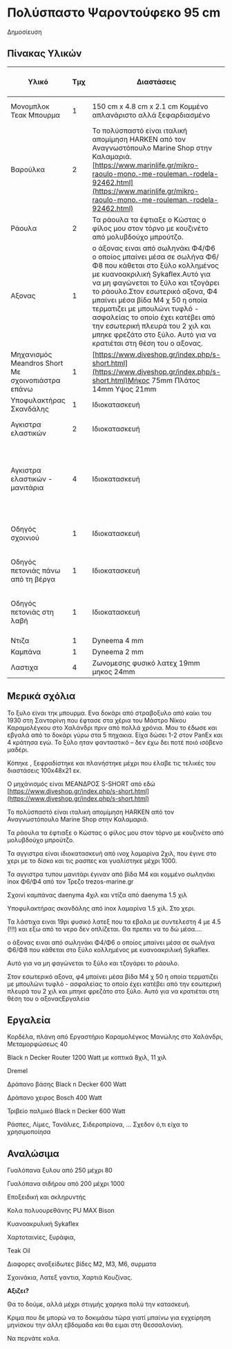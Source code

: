 # Πολύσπαστο Ψαροντούφεκο  95 cm
Δημοσίευση 


## Πίνακας Υλικών

| **Υλικό** | **Τμχ** | **Διαστάσεις**|** Ενδεικτική τιμή Παρατηρήσεις** |
| --- | --- | --- | --- |
| Μονομπλοκ Τεακ Μπουρμα | 1 | 150 cm x 4.8 cm  x 2.1 cm Κομμένο απλανάριστο αλλά ξεφαρδιασμένο | Δώρο του Μαστρο-Νίκου Καραμολέγκου |
| Βαρούλκα               | 2 | Το πολύσπαστό είναι ιταλική απομίμηση HARKEN από τον Αναγνωστόπουλο Marine Shop στην Καλαμαριά.[https://www.marinlife.gr/mikro-raoulo-mono.-me-rouleman.-rodela-92462.html](https://www.marinlife.gr/mikro-raoulo-mono.-me-rouleman.-rodela-92462.html) | 2 χ 5 = 10 Ε |
| Ράουλα                 | 2 | Τα ράουλα τα έφτιαξε ο Κώστας ο φίλος μου στον τόρνο με κουζινέτο από μολυβδούχο μπρούτζο. | 0 |
| Αξονας                 | 1 | ο άξονας ειναι από σωληνάκι Φ4/Φ6 ο οποίος μπαίνει μέσα σε σωλήνα Φ6/Φ8 που κάθεται στο ξύλο κολλημένος με κυανοακριλική Sykaflex.Αυτό για να μη φαγώνεται το ξύλο και τζογάρει το ράουλο.Στον εσωτερικό αξονα, Φ4 μπαίνει μέσα βίδα Μ4 χ 50 η οποία τερματιζει με μπουλώνι τυφλό - ασφαλείας το οποίο έχει κατέβει από την εσωτερική πλευρά του 2 χιλ και μπηκε φρεζάτο στο ξύλο. Αυτό για να κρατιέται στη θέση του ο αξονας. |
| Μηχανισμός Meandros Short Με σχοινοπιάστρα επάνω | 1 | [https://www.diveshop.gr/index.php/s-short.html](https://www.diveshop.gr/index.php/s-short.html)Μήκος 75mm Πλάτος 14mm Υψος 21mm | Meandros - S SHORT49.5 Ε |
| Υποφυλακτήρας Σκανδάλης | 1 | Ιδιοκατασκευή |
 | Αγκιστρα ελαστικών | 2 | Ιδιοκατασκευή | Inox 316LΜπουλόνι Μ4 χ4|
| Αγκιστρα ελαστικών - μανιτάρια | 4 | Ιδιοκατασκευή | Inox 316L Μπουλόνι Μ2 χ42 Ροδελες πάνω κατω1 Σωληνάκι ινοξ Φ4/Φ6 από τον Τρεζο trezos-marine.gr |
| Οδηγός σχοινιού | 1 | Ιδιοκατασκευή | Inox 316L Μπουλόνι Μ2χ8 με κατάλληλη διαμορφωση |
| Οδηγός πετονιάς πάνω από τη βέργα | 1 | Ιδιοκατασκευή | Inox 316 LΜπουλόνι Μ2χ8 με κατάλληλη διαμορφωση |
| Οδηγός πετονιάς στη λαβή | 1 | Ιδιοκατασκευή | Inox 316L Μπουλόνι Μ2χ8με κατάλληλη διαμορφωση |
| Ντιζα | 1 | Dyneema 4 mm | trezos-marine.gr |
| Καμπάνα | 1 | Dyneema 2 mm | trezos-marine.gr |
| Λαστιχα | 4 | Ζωνομεσης φυσικό λατεχ 19mm μηκος 24mm | Ψαλιδιές από Dyneema 2 |

## Μερικά σχόλια


To ξυλο είναι τηκ μπουρμα. Ενα δοκάρι από στραβοξυλο από καίκι του 1930 στη Σαντορίνη που έφτασε στα χέρια του Μάστρο Νίκου Καραμολέγκου στο Χαλάνδρι πριν από πολλά χρόνια. Μου το έδωσε και εβγαλά από το δοκάρι γύρω στα 5 πηχακια. Είχα δώσει 1-2 στον PanEx και 4 κράτησα εγώ. Το ξύλο ηταν φανταστικό – δεν έχω δει ποτέ ποιό ισόβενο μαδέρι.


Κόπηκε , ξεφραδίστηκε και πλανήστηκε μέχρι που έλαβε τις τελικές του διαστάσεις 100x48x21 εκ.


Ο μηχάνισμός είναι ΜΕΑΝΔΡΟΣ S-SHORT από εδώ [https://www.diveshop.gr/index.php/s-short.html](https://www.diveshop.gr/index.php/s-short.html)


Το πολύσπαστό είναι ιταλική απομίμηση HARKEN από τον Αναγνωστόπουλο Marine Shop στην Καλαμαριά.


Τα ράουλα τα έφτιαξε ο Κώστας ο φίλος μου στον τόρνο με κουζινέτο από μολυβδούχο μπρούτζο.


Τα αγγιστρα είναι ιδιοκατασκευή από ινοχ λαμαρίνα 2χιλ, που έγινε στο χερι με το δίσκο και τις ρασπες και γυαλίστηκε μέχρι 1000.


Τα αγγιστρα τυπου μανιτάρι έγιναν από βίδα Μ4 και κομμένο σωληνάκι inox Φ6/Φ4 από τον Τρεζο trezos-marine.gr


Σχοινί καμπάνας daenyma 4χιλ και ντίζα από daenyma 1.5 χιλ


Υποφυλακτήρας σκανδάλης από inox λαμαρίνα 1.5 χιλ. Στο χερι.


Τα λάστιχα ειναι 19ρι φυσικό λατεξ που τα εβαλα με συντελεστη 4 με 4.5 (!!!) και εξω από το νερο δεν οπλίζεται. Θα πρεπει να το δώ μέσα....


ο άξονας ειναι από σωληνάκι Φ4/Φ6 ο οποίος μπαίνει μέσα σε σωλήνα Φ6/Φ8 που κάθεται στο ξύλο κολλημένος με κυανοακριλική Sykaflex.


Αυτό για να μη φαγώνεται το ξύλο και τζογάρει το ράουλο.


Στον εσωτερικό αξονα, φ4 μπαίνει μέσα βίδα Μ4 χ 50 η οποία τερματιζει με μπουλώνι τυφλό - ασφαλείας το οποίο έχει κατέβει από την εσωτερική πλευρά του 2 χιλ και μπηκε φρεζάτο στο ξύλο. Αυτό για να κρατιέται στη θέση του ο αξοναςΕργαλεία




## Εργαλεία

Κορδέλα, πλάνη από Εργαστήριο Καραμολέγκος Μανώλης στο Χαλάνδρι, Μεταμορφώσεως 40

Black n Decker Router 1200 Watt με κοπτικά 8χιλ, 11 χιλ

Dremel

Δράπανο βάσης Black n Decker 600 Watt

Δράπανο χειρος Bosch 400 Watt

Τριβείο παλμικό Black n Decker 600 Watt

Ράσπες, Λίμες, Τανάλιες, Σιδεροπρίονα, ... Σχεδον ό,τι είχα το χρησιμοποίησα

## Αναλώσιμα

Γυαλόπανα ξυλου από 250 μέχρι 80

Γυαλόπανα σιδήρου από 200 μέχρι 1000

Εποξειδική και σκληρυντής

Κολα πολυουρεθάνης PU MAX Bison

Κυανοακρυλική Sykaflex

Χαρτοταινίες, ξυράφια,

Teak Oil

Διαφορες ανοξείδωτες βίδες Μ2, Μ3, Μ6, συρματα

Σχοινάκια, Λατεξ γαντια, Χαρτιά Κουζίνας.

**Αξιζει?**

Θα το δούμε, αλλά μέχρι στιγμής χαρηκα πολύ την κατασκευή.

Κριμα που δε μπορώ να το δοκιμάσω τώρα γιατί μπαίνω για εγχείρηση μηνίσκου την άλλη εβδομαδα και θα ειμαι στη Θεσσαλονίκη.

Να περνάτε καλα.